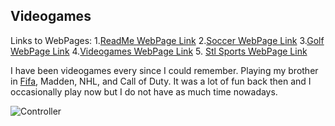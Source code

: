 ## Videogames
Links to WebPages: 
1.[ReadMe WebPage Link](README.md)  2.[Soccer WebPage Link](Soccer.md)  3.[Golf WebPage Link](Golf.md)  4.[Videogames WebPage Link](Videogames.md) 5. [Stl Sports WebPage Link](Stlsports.md)

I have been videogames every since I could remember. Playing my brother in [Fifa](https://www.ea.com/games/fifa/fifa-23), Madden, NHL, and Call of Duty. It was a lot of fun back then and I occasionally play now but I do not have as much time nowadays.

![Controller](https://www.vecteezy.com/vector-art/3760135-ergonomic-game-control)
